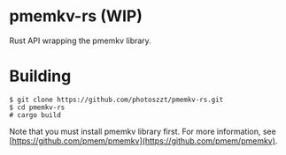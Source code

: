 # pmemkv-rs (WIP)

Rust API wrapping the pmemkv library.

# Building
```
$ git clone https://github.com/photoszzt/pmemkv-rs.git
$ cd pmemkv-rs
# cargo build
```
Note that you must install pmemkv library first. For more information, see [https://github.com/pmem/pmemkv](https://github.com/pmem/pmemkv).
